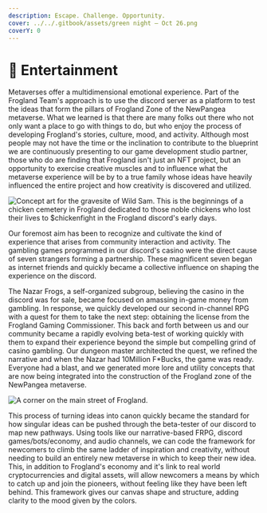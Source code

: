 ```yaml
---
description: Escape. Challenge. Opportunity.
cover: ../../.gitbook/assets/green night — Oct 26.png
coverY: 0
---
```


# 🔮 Entertainment

Metaverses offer a multidimensional emotional experience. Part of the Frogland Team's approach is to use the discord server as a platform to test the ideas that form the pillars of Frogland Zone of the NewPangea metaverse. What we learned is that there are many folks out there who not only want a place to go with things to do, but who enjoy the process of developing Frogland's stories, culture, mood, and activity. Although most people may not have the time or the inclination to contribute to the blueprint we are continuously presenting to our game development studio partner, those who do are finding that Frogland isn't just an NFT project, but an opportunity to exercise creative muscles and to influence what the metaverse experience will be by to a true family whose ideas have heavily influenced the entire project and how creativity is discovered and utilized.

![Concept art for the gravesite of Wild Sam. This is the beginnings of a chicken cemetery in Frogland dedicated to those noble chickens who lost their lives to $chickenfight in the Frogland discord's early days.](<../../.gitbook/assets/Wild Sam Is Dead.png>)

Our foremost aim has been to recognize and cultivate the kind of experience that arises from community interaction and activity. The gambling games programmed in our discord's casino were the direct cause of seven strangers forming a partnership. These magnificent seven began as internet friends and quickly became a collective influence on shaping the experience on the discord. &#x20;

The Nazar Frogs, a self-organized subgroup, believing the casino in the discord was for sale, became focused on amassing in-game money from gambling. In response, we quickly developed our second in-channel RPG with a quest for them to take the next step: obtaining the license from the Frogland Gaming Commissioner. This back and forth between us and our community became a rapidly evolving beta-test of working quickly with them to expand their experience beyond the simple but compelling grind of casino gambling. Our dungeon master architected the quest, we refined the narrative and when the Nazar had 10Million F\*Bucks, the game was ready. Everyone had a blast, and we generated more lore and utility concepts that are now being integrated into the construction of the Frogland zone of the NewPangea metaverse.

![A corner on the main street of Frogland.](../../.gitbook/assets/IMG\_7395.jpeg)

This process of turning ideas into canon quickly became the standard for how singular ideas can be pushed through the beta-tester of our discord to map new pathways. Using tools like our narrative-based FRPG, discord games/bots/economy, and audio channels, we can code the framework for newcomers to climb the same ladder of inspiration and creativity, without needing to build an entirely new metaverse in which to keep their new idea. This, in addition to Frogland's economy and it's link to real world cryptocurrencies and digital assets, will allow newcomers a means by which to catch up and join the pioneers, without feeling like they have been left behind. This framework gives our canvas shape and structure, adding clarity to the mood given by the colors.
